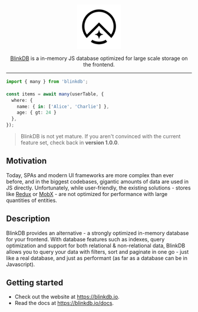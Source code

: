 <p align="center">
  <a href="http://blinkdb.io/" target="blank"><img src="./packages/docs/src/assets/logo.svg" width="120" alt="BlinkDB Logo" /></a>
</p>

<p align="center">
  <a href="http://blinkdb.io/" target="blank">BlinkDB</a> is a in-memory JS database optimized for large scale storage
  on the frontend.
</p>

<hr />

```ts
import { many } from 'blinkdb';

const items = await many(userTable, {
  where: {
    name: { in: ['Alice', 'Charlie'] },
    age: { gt: 24 }
  },
});
```

> BlinkDB is not yet mature. If you aren't convinced with the current feature set, check back in **version 1.0.0**.

## Motivation

Today, SPAs and modern UI frameworks are more complex than ever before, and in the biggest codebases, gigantic amounts of data are used in JS directly. Unfortunately, while user-friendly, the existing solutions - stores like [Redux](https://redux.js.org/) or [MobX](https://mobx.js.org/README.html) - are not optimized for performance with large quantities of entities.

## Description

BlinkDB provides an alternative - a strongly optimized in-memory database for your frontend. With database features such as indexes, query optimization and support for both relational & non-relational data, BlinkDB allows you to query your data with filters, sort and paginate in one go - just like a real database, and just as performant (as far as a database can be in Javascript).

## Getting started

- Check out the website at https://blinkdb.io.
- Read the docs at https://blinkdb.io/docs.
